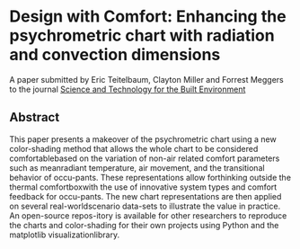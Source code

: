 # Design with Comfort:  Enhancing the psychrometric chart with radiation and convection dimensions

A paper submitted by Eric Teitelbaum, Clayton Miller and Forrest Meggers to the journal [Science and Technology for the Built Environment](https://www.ashrae.org/technical-resources/science-and-technology-for-the-built-environment)

## Abstract

This paper presents a makeover of the psychrometric chart using a new color-shading  method  that  allows  the  whole  chart  to  be  considered  comfortablebased on the variation of non-air related comfort parameters such as meanradiant temperature,  air movement,  and the transitional behavior of occu-pants.  These representations allow forthinking outside the thermal comfortboxwith the use of innovative system types and comfort feedback for occu-pants.  The new chart representations are then applied on several real-worldscenario data-sets to illustrate the value in practice.  An open-source repos-itory  is  available  for  other  researchers  to  reproduce  the  charts  and  color-shading for their own projects using Python and the matplotlib visualizationlibrary.



